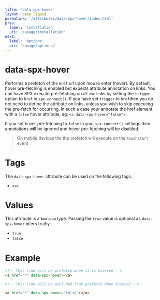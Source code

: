 ```yaml
---
title: 'data-spx-hover'
layout: base.liquid
permalink: '/attributes/data-spx-hover/index.html'
prev:
  label: 'Installation'
  uri: '/usage/installation'
next:
  label: 'Options'
  uri: '/usage/options/'
---
```


# data-spx-hover

Performs a prefetch of the `href` url upon mouse enter (hover). By default, hover pre-fetching is enabled but expects attribute annotation on links. You can have SPX execute pre-fetching on all `<a>` links by setting the `trigger` option to `href` in `spx.connect()`. If you have set `trigger` to `href`then you do not need to define the attribute on links, unless you wish to skip executing the pre-fetch for occurring, in such a case your annotate the href element with a `false` hover attribute, eg: `<a data-spx-hover="false">`.

If you set hover pre-fetching to `false` in your `spx.connect()` settings then annotations will be ignored and hover pre-fetching will be disabled.

> On mobile devices the the prefetch will execute on the `touchstart` event

# Tags

The `data-spx-hover` attribute can be used on the following tags:

- `<a>`

# Values

This attribute is a `boolean` type. Passing the `true` value is optional as `data-spx-hover` infers truthy.

- `true`
- `false`

# Example

```html
<!-- This link will be prefetch when it is hovered -->
<a href="*" data-spx-hover></a>

<!-- This link will be excluded from prefetch when hovered -->

<a href="*" data-spx-hover="false"></a>
```
